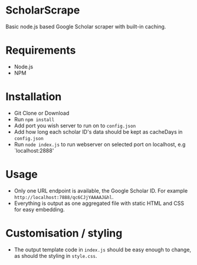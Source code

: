 # ScholarScrape

Basic node.js based Google Scholar scraper with built-in caching.

# Requirements

* Node.js
* NPM

# Installation

* Git Clone or Download
* Run `npm install`
* Add port you wish server to run on to `config.json`
* Add how long each scholar ID's data should be kept as cacheDays in `config.json`
* Run `node index.js` to run webserver on selected port on localhost, e.g `localhost:2888'

# Usage

* Only one URL endpoint is available, the Google Scholar ID. For example `http://localhost:7888/qc6CJjYAAAAJ&hl`.
* Everything is output as one aggregated file with static HTML and CSS for easy embedding.

# Customisation / styling

* The output template code in `index.js` should be easy enough to change, as should the styling in `style.css`.

